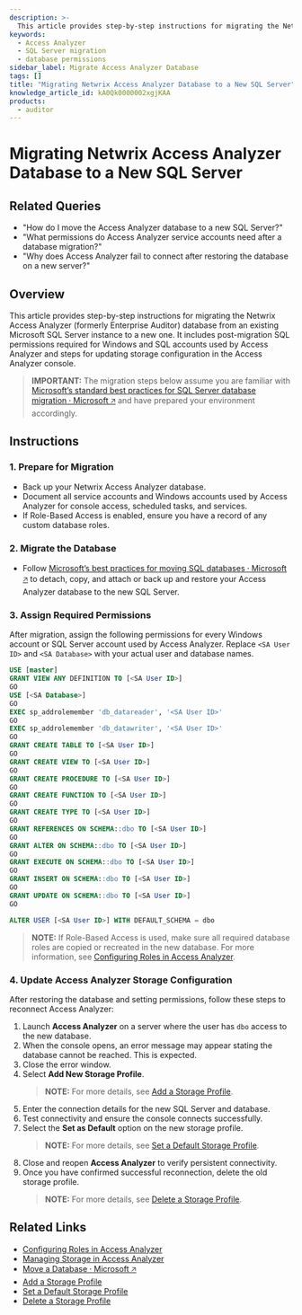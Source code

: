 ```yaml
---
description: >-
  This article provides step-by-step instructions for migrating the Netwrix Access Analyzer database to a new SQL Server, including necessary permissions and storage configuration updates.
keywords:
  - Access Analyzer
  - SQL Server migration
  - database permissions
sidebar_label: Migrate Access Analyzer Database
tags: []
title: "Migrating Netwrix Access Analyzer Database to a New SQL Server"
knowledge_article_id: kA0Qk0000002xgjKAA
products:
  - auditor
---
```


# Migrating Netwrix Access Analyzer Database to a New SQL Server

## Related Queries

- "How do I move the Access Analyzer database to a new SQL Server?"
- "What permissions do Access Analyzer service accounts need after a database migration?"
- "Why does Access Analyzer fail to connect after restoring the database on a new server?"

## Overview

This article provides step-by-step instructions for migrating the Netwrix Access Analyzer (formerly Enterprise Auditor) database from an existing Microsoft SQL Server instance to a new one. It includes post-migration SQL permissions required for Windows and SQL accounts used by Access Analyzer and steps for updating storage configuration in the Access Analyzer console.

> **IMPORTANT:** The migration steps below assume you are familiar with [Microsoft’s standard best practices for SQL Server database migration ⸱ Microsoft 🡥](https://learn.microsoft.com/en-us/data-migration/) and have prepared your environment accordingly.

## Instructions

### 1. Prepare for Migration

- Back up your Netwrix Access Analyzer database.
- Document all service accounts and Windows accounts used by Access Analyzer for console access, scheduled tasks, and services.
- If Role-Based Access is enabled, ensure you have a record of any custom database roles.

### 2. Migrate the Database

- Follow [Microsoft’s best practices for moving SQL databases ⸱ Microsoft 🡥](https://learn.microsoft.com/en-us/data-migration/) to detach, copy, and attach or back up and restore your Access Analyzer database to the new SQL Server.

### 3. Assign Required Permissions

After migration, assign the following permissions for every Windows account or SQL Server account used by Access Analyzer. Replace `<SA User ID>` and `<SA Database>` with your actual user and database names.

```sql
USE [master]
GRANT VIEW ANY DEFINITION TO [<SA User ID>]
GO
USE [<SA Database>]
GO
EXEC sp_addrolemember 'db_datareader', '<SA User ID>'
GO
EXEC sp_addrolemember 'db_datawriter', '<SA User ID>'
GO
GRANT CREATE TABLE TO [<SA User ID>]
GO
GRANT CREATE VIEW TO [<SA User ID>]
GO
GRANT CREATE PROCEDURE TO [<SA User ID>]
GO
GRANT CREATE FUNCTION TO [<SA User ID>]
GO
GRANT CREATE TYPE TO [<SA User ID>]
GO
GRANT REFERENCES ON SCHEMA::dbo TO [<SA User ID>]
GO
GRANT ALTER ON SCHEMA::dbo TO [<SA User ID>]
GO
GRANT EXECUTE ON SCHEMA::dbo TO [<SA User ID>]
GO
GRANT INSERT ON SCHEMA::dbo TO [<SA User ID>]
GO
GRANT UPDATE ON SCHEMA::dbo TO [<SA User ID>]
GO

ALTER USER [<SA User ID>] WITH DEFAULT_SCHEMA = dbo
```

> **NOTE:** If Role-Based Access is used, make sure all required database roles are copied or recreated in the new database. For more information, see [Configuring Roles in Access Analyzer](https://docs.netwrix.com/docs/accessanalyzer/12.0/admin/settings/access/rolebased/configureroles).

### 4. Update Access Analyzer Storage Configuration

After restoring the database and setting permissions, follow these steps to reconnect Access Analyzer:

1. Launch **Access Analyzer** on a server where the user has `dbo` access to the new database.
2. When the console opens, an error message may appear stating the database cannot be reached. This is expected.
3. Close the error window.
4. Select **Add New Storage Profile**.  
   > **NOTE:** For more details, see [Add a Storage Profile](https://docs.netwrix.com/docs/accessanalyzer/12.0/admin/settings/storage/add).
5. Enter the connection details for the new SQL Server and database.
6. Test connectivity and ensure the console connects successfully.
7. Select the **Set as Default** option on the new storage profile.  
   > **NOTE:** For more details, see [Set a Default Storage Profile](https://docs.netwrix.com/docs/accessanalyzer/12.0/admin/settings/storage/default).
8. Close and reopen **Access Analyzer** to verify persistent connectivity.
9. Once you have confirmed successful reconnection, delete the old storage profile.  
   > **NOTE:** For more details, see [Delete a Storage Profile](https://docs.netwrix.com/docs/accessanalyzer/12.0/admin/settings/storage/delete).

## Related Links

- [Configuring Roles in Access Analyzer](https://docs.netwrix.com/docs/accessanalyzer/12.0/admin/settings/access/rolebased/configureroles)
- [Managing Storage in Access Analyzer](https://docs.netwrix.com/docs/accessanalyzer/12.0/admin/settings/storage/overview)
- [Move a Database ⸱ Microsoft 🡥](https://learn.microsoft.com/en-us/data-migration/)
- [Add a Storage Profile](https://docs.netwrix.com/docs/accessanalyzer/12.0/admin/settings/storage/add)
- [Set a Default Storage Profile](https://docs.netwrix.com/docs/accessanalyzer/12.0/admin/settings/storage/default)
- [Delete a Storage Profile](https://docs.netwrix.com/docs/accessanalyzer/12.0/admin/settings/storage/delete)